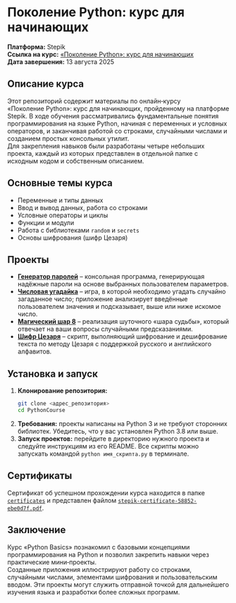 # Поколение Python: курс для начинающих

**Платформа:** Stepik  
**Ссылка на курс:** [«Поколение Python»: курс для начинающих](https://stepik.org/course/58852/syllabus)  
**Дата завершения:** 13 августа 2025

## Описание курса

Этот репозиторий содержит материалы по онлайн‑курсу «Поколение Python»: курс для начинающих, пройденному на платформе Stepik.
В ходе обучения рассматривались фундаментальные понятия программирования на языке Python, начиная с переменных и условных операторов, и заканчивая работой со строками, случайными числами и созданием простых консольных утилит.  
Для закрепления навыков были разработаны четыре небольших проекта, каждый из которых представлен в отдельной папке с исходным кодом и собственным описанием.

## Основные темы курса

- Переменные и типы данных
- Ввод и вывод данных, работа со строками
- Условные операторы и циклы
- Функции и модули
- Работа с библиотеками `random` и `secrets`
- Основы шифрования (шифр Цезаря)

## Проекты

- [**Генератор паролей**](password_generator/README.md) – консольная программа, генерирующая надёжные пароли на основе выбранных пользователем параметров.
- [**Числовая угадайка**](number_guessing_game/README.md) – игра, в которой необходимо угадать случайно загаданное число; приложение анализирует введённые пользователем значения и подсказывает, выше или ниже искомое число.
- [**Магический шар 8**](magic_8_ball/README.md) – реализация шуточного «шара судьбы», который отвечает на ваши вопросы случайными предсказаниями.
- [**Шифр Цезаря**](caesar_cipher/README.md) – скрипт, выполняющий шифрование и дешифрование текста по методу Цезаря с поддержкой русского и английского алфавитов.

## Установка и запуск

1. **Клонирование репозитория:**
   ```bash
   git clone <адрес_репозитория>
   cd PythonCourse
   ```
2. **Требования:** проекты написаны на Python 3 и не требуют сторонних библиотек. Убедитесь, что у вас установлен Python 3.8 или выше.
3. **Запуск проектов:** перейдите в директорию нужного проекта и следуйте инструкциям из его README. Все скрипты можно запускать командой `python имя_скрипта.py` в терминале.

## Сертификаты

Сертификат об успешном прохождении курса находится в папке [`certificates`](certificates/) и представлен файлом [`stepik-certificate-58852-ebe0d7f.pdf`](certificates/stepik-certificate-58852-ebe0d7f.pdf).

## Заключение

Курс «Python Basics» познакомил с базовыми концепциями программирования на Python и позволил закрепить навыки через практические мини‑проекты.  
Созданные приложения иллюстрируют работу со строками, случайными числами, элементами шифрования и пользовательским вводом. Эти проекты могут служить отправной точкой для дальнейшего изучения языка и разработки более сложных программ.